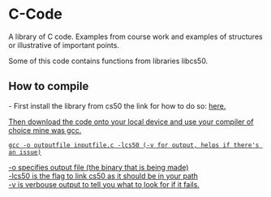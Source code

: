 # C-Code
A library of C code. Examples from course work and examples of structures or illustrative of important points.

<div>Some of this code contains functions from libraries libcs50.</div>

<h2>How to compile</h2>
<p>- First install the library from cs50 the link for how to do so: <a href="https://cs50.readthedocs.io/libraries/cs50/c/">here.</p>
<p>Then download the code onto your local device and use your compiler of choice mine was gcc.</p>
<code>gcc -o outputfile inputfile.c -lcs50 (-v for output, helps if there's an issue)</code>
<p> -o specifies output file (the binary that is being made) <br>-lcs50 is the flag to link cs50 as it should be in your path <br>-v is verbouse output to tell you what to look for if it fails. 

